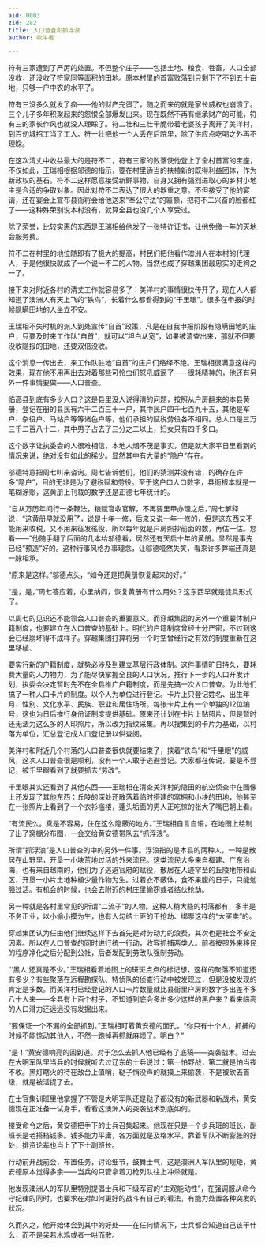```yaml
---
aid: 0003
zid: 282
title: 人口普查和抓浮浪
author: 吹牛者

---
```




  符有三家遭到了严厉的处置。不但整个庄子——包括土地、粮食、牲畜，人口全部没收，还没收了符家同等面积的田地。原本村里的首富败落到只剩下了不到五十亩地，只够一户中农的水平了。

  符有三没多久就发了疯——他的财产完蛋了，随之而来的就是家长威权也崩溃了。三个儿子多年积聚起来的怨恨全部爆发出来。现在既然不再有继承财产的可能，符有三的家长作风也就没人理睬了。符二壮和三壮干脆带着老婆孩子离开了美洋村，到百仞城招工当了工人。符一壮把他一个人丢在后院里，除了供应点吃喝之外再不理睬。

  在这次清丈中收益最大的是符不二，符有三家的败落使他登上了全村首富的宝座，不仅如此，王瑞相根据邬德的指示，要在村里适当的扶植新的既得利益团体，作为新政权的基石。符不二这样愿意接受新鲜事物，自身又拥有强烈进取心的乡村小地主是合适的争取对象。因此对符不二表达了很大的器重之意。不但接受了他的宴请，还在宴会上宣布县衙将会给他送来“奉公守法”的匾额，把符不二兴奋的脸都红了——这种殊荣别说本村没有，就算全县也没几个人享受过。

  除了荣誉，比较实惠的东西是王瑞相给他发了一张特许证书，让他免缴一年的天地会服务费。

  符不二在村里的地位随即有了极大的提高，村民们把他看作澳洲人在本村的代理人，于是他很快就成了一个说一不二的人物。当然也成了穿越集团最忠实的走狗之一了。

  接下来对附近各村的清丈工作就容易多了：美洋村的事情很快传开了，现在人人都知道了澳洲人有天上飞的“铁鸟”，长着什么都看得到的“千里眼”。很多在申报的时候隐瞒田地的人坐立不安。

  王瑞相不失时机的派人到处宣传“自首”政策，凡是在自我申报阶段有隐瞒田地的庄户，只要及时来工作队“自首”，就可以“坦白从宽”，如果被清查出来，那就不但要没收隐报的田地，还要双倍没收。

  这个消息一传出去，来工作队驻地“自首”的庄户们络绎不绝。王瑞相很满意这样的效果，现在他不用再出去对着那些可怜虫们怒吼威逼了——很耗精神的，他还有另外一件事情要做——人口普查。

  临高县到底有多少人口？这是县里没人说得清的问题，按照从户房翻来的本县黄册，登记在册的县民有六千二百三十一户，其中民户四千七百九十五，其他是军户、杂役户、马站户等等诸色户等，他们承担的赋税劳役各不相同。总人口是三万三千二百八十二，其中男子占去了三分之二以上，妇女只有四千多口。

  这个数字让执委会的人很难相信，本地人烟不茂是事实，但是就大家平日里看到的情况来说，绝对没有如此的稀少。显然其中有大量的“隐户”存在。

  邬德特意把周七叫来咨询。周七告诉他们，他们的猜测并没有错，的确存在许多“隐户”，目的无非是为了避税赋和劳役。至于这户口人口数字，县衙根本就是一笔糊涂账，这黄册上刊载的数字还是正德七年统计的。

  “自从万历年间行一条鞭法，粮赋官收官解，不再要里甲办理之后，”周七解释说，“这黄册早就没用了，说是十年一修，后来又说一年一修的，但是这东西又不能用来收税，又不用来征发徭役，所以每年就是户房照抄前面的数，再估一估。您看——”他随手翻了后面的几本给邬德看，居然还有天启十年的黄册。显然是事先已经“预造”好的。这种行事风格办事理念，让邬德哑然失笑，看来许多弊端还真是一脉相承。

  “原来是这样。”邬德点头，“如今还是把黄册恢复起来的好。”

  “是，是，”周七答应着，心里纳闷，恢复黄册有什么用处？这东西早就是徒具形式了。

  以周七的见识还不能领会人口普查的重要意义。而穿越集团的另外一个重要体制户籍制度，也要建立在人口普查的基础上。明代的户籍制度曾经十分严密，不过到这会已经崩坏得不成样子。穿越集团打算将另一个时空曾经行之有效的制度重新在这里移植、

  要实行新的户籍制度，就势必涉及到建立基层行政体制。这件事情旷日持久，要耗费大量的人力物力，为了能尽快掌握全县的人口状况，推行下一步的人口开发计划，执委会决定暂时先不在全县推广户籍制度，而是先搞一次人口普查。为此他们搞了一种人口卡片的制度。以个人为单位进行登记。卡片上只登记姓名、出生年月、性别、文化水平、民族、职业和居住场所。每张卡片上有一个单独的12位编号，这也为日后推行身份证制度提供基础。原来还计划在卡片上贴照片，但是暂时还无法为这么多的人印照片，所以改为指纹采集。再以搜集到的卡片为基础，以村落为单位，汇总登记成人口登记册以供查阅。

  美洋村和附近几个村落的人口普查很快就要结束了，挟着“铁鸟”和“千里眼”的威风，这次人口普查很是顺利，没有一个人敢于逃避登记。大家都在传说，要是不登记，被千里眼看到了就要抓去“劳改”。

  千里眼其实还看到了其他东西——王瑞相在清查美洋村的隐田的航空侦查中在图像上还发现了其他东西：丘陵的深处还散落着临时搭建的窝棚和小块的田地，他甚至在一张照片上看到了一个衣衫褴褛，蓬头垢面的男人正吃惊的张大了嘴巴朝上看。

  “有流民么。真是不容易，住在这么隐蔽的地方。”王瑞相自言自语，在地图上绘制了出了窝棚分布图，一会交给黄安德带队去“抓浮浪”。

  所谓“抓浮浪”是人口普查的中的另外一件事。浮浪指的是本县的两种人，一种是散居在山野里，开垦一小块荒地过活的外来流民。这类流民大多来自福建、广东沿海，也有来自越南的，他们为了逃避官府的赋役，散居在人迹罕至的丘陵地带和山区，开垦一小片土地种植少量作物为生。过着衣不蔽体，食不果腹的日子，只能勉强过活。有机会的时候，也会去附近的村庄里偷窃或者结伙抢劫。

  另一种就是各村里常见的所谓“二流子”的人物。这种人稍大些的村落都有，多半是不务正业，以小偷小摸为生，也有人勾结土匪的干抢劫、绑票这样的“大买卖”的。

  穿越集团认为任由他们继续这样下去首先是对劳动力的浪费，其次也是社会不安定因素。所以在人口普查的同时进行统一行动，收容抓捕两类人。前者按照外来移民的程序净化之后分配到公社，后者发配到劳改队强制劳动。

  “‘黑人’还真是不少。”王瑞相看着地图上的斑斑点点的标记想，这样的聚落不知道还有多少？有些聚落在远程勘探队、特侦队的侦查行动中被发现过，但是没被发现的肯定是多数。而美洋村已经登记的人口卡片数量就比县衙里户房的数字多出差不多八十人来——全县有上百个村子，不知道到底会多出多少这样的黑户来？看来临高的人口潜力还远远没有发掘出来。

  “要保证一个不漏的全部抓到。”王瑞相盯着黄安德的面孔，“你只有十个人，抓捕的时候不能惊动其他人，不然一跑掉再抓就麻烦了。明白？”

  “是！”黄安德响亮的回到道。对于怎么去抓人他已经有了底稿——突袭战术。过去在大明军队里当兵的时候就听去过辽东的士兵说过：第一怕野战，第二就是怕当夜不收。黑灯瞎火的待在敌台上值哨，鞑子悄没声的就摸上来偷袭，不是被砍去首级，就是被活捉了去。

  在士官集训班里他掌握了不管是大明军队还是鞑子都没有的新武器和新战术，黄安德现在正准备一试身手，看看这澳洲人的突袭战术到底如何。

  接受命令之后，黄安德把手下的士兵召集起来。他现在只是一个步兵班的班长，副班长是老搭档钱多。钱多能力平庸，各方面就是及格水平，靠着军队不断膨胀的好处，排资论辈也当上了下士副班长。

  行动前开战前会，布置任务，讨论细节，鼓舞士气，这是澳洲人军队里的规矩，黄安德原本觉得多余——当兵的只管拿着刀枪列队往上冲杀就是。

  他发现澳洲人的军队里特别提倡士兵和下级军官的“主观能动性”，在强调服从命令守纪律的同时，也要求在对如何更好的战斗有自己的看法，有能力处置各种突发的状况。

  久而久之，他开始体会到其中的好处——在任何情况下，士兵都会知道自己该干什么，而不是呆若木鸡或者一哄而散。



